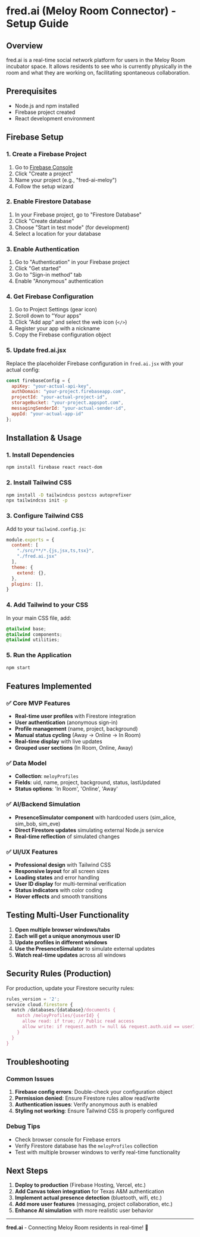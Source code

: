 # fred.ai (Meloy Room Connector) - Setup Guide

## Overview
fred.ai is a real-time social network platform for users in the Meloy Room incubator space. It allows residents to see who is currently physically in the room and what they are working on, facilitating spontaneous collaboration.

## Prerequisites
- Node.js and npm installed
- Firebase project created
- React development environment

## Firebase Setup

### 1. Create a Firebase Project
1. Go to [Firebase Console](https://console.firebase.google.com/)
2. Click "Create a project"
3. Name your project (e.g., "fred-ai-meloy")
4. Follow the setup wizard

### 2. Enable Firestore Database
1. In your Firebase project, go to "Firestore Database"
2. Click "Create database"
3. Choose "Start in test mode" (for development)
4. Select a location for your database

### 3. Enable Authentication
1. Go to "Authentication" in your Firebase project
2. Click "Get started"
3. Go to "Sign-in method" tab
4. Enable "Anonymous" authentication

### 4. Get Firebase Configuration
1. Go to Project Settings (gear icon)
2. Scroll down to "Your apps"
3. Click "Add app" and select the web icon (`</>`)
4. Register your app with a nickname
5. Copy the Firebase configuration object

### 5. Update fred.ai.jsx
Replace the placeholder Firebase configuration in `fred.ai.jsx` with your actual config:

```javascript
const firebaseConfig = {
  apiKey: "your-actual-api-key",
  authDomain: "your-project.firebaseapp.com",
  projectId: "your-actual-project-id",
  storageBucket: "your-project.appspot.com",
  messagingSenderId: "your-actual-sender-id",
  appId: "your-actual-app-id"
};
```

## Installation & Usage

### 1. Install Dependencies
```bash
npm install firebase react react-dom
```

### 2. Install Tailwind CSS
```bash
npm install -D tailwindcss postcss autoprefixer
npx tailwindcss init -p
```

### 3. Configure Tailwind CSS
Add to your `tailwind.config.js`:
```javascript
module.exports = {
  content: [
    "./src/**/*.{js,jsx,ts,tsx}",
    "./fred.ai.jsx"
  ],
  theme: {
    extend: {},
  },
  plugins: [],
}
```

### 4. Add Tailwind to your CSS
In your main CSS file, add:
```css
@tailwind base;
@tailwind components;
@tailwind utilities;
```

### 5. Run the Application
```bash
npm start
```

## Features Implemented

### ✅ Core MVP Features
- **Real-time user profiles** with Firestore integration
- **User authentication** (anonymous sign-in)
- **Profile management** (name, project, background)
- **Manual status cycling** (Away → Online → In Room)
- **Real-time display** with live updates
- **Grouped user sections** (In Room, Online, Away)

### ✅ Data Model
- **Collection**: `meloyProfiles`
- **Fields**: uid, name, project, background, status, lastUpdated
- **Status options**: 'In Room', 'Online', 'Away'

### ✅ AI/Backend Simulation
- **PresenceSimulator component** with hardcoded users (sim_alice, sim_bob, sim_eve)
- **Direct Firestore updates** simulating external Node.js service
- **Real-time reflection** of simulated changes

### ✅ UI/UX Features
- **Professional design** with Tailwind CSS
- **Responsive layout** for all screen sizes
- **Loading states** and error handling
- **User ID display** for multi-terminal verification
- **Status indicators** with color coding
- **Hover effects** and smooth transitions

## Testing Multi-User Functionality

1. **Open multiple browser windows/tabs**
2. **Each will get a unique anonymous user ID**
3. **Update profiles in different windows**
4. **Use the PresenceSimulator** to simulate external updates
5. **Watch real-time updates** across all windows

## Security Rules (Production)

For production, update your Firestore security rules:

```javascript
rules_version = '2';
service cloud.firestore {
  match /databases/{database}/documents {
    match /meloyProfiles/{userId} {
      allow read: if true; // Public read access
      allow write: if request.auth != null && request.auth.uid == userId; // Users can only write their own profile
    }
  }
}
```

## Troubleshooting

### Common Issues
1. **Firebase config errors**: Double-check your configuration object
2. **Permission denied**: Ensure Firestore rules allow read/write
3. **Authentication issues**: Verify anonymous auth is enabled
4. **Styling not working**: Ensure Tailwind CSS is properly configured

### Debug Tips
- Check browser console for Firebase errors
- Verify Firestore database has the `meloyProfiles` collection
- Test with multiple browser windows to verify real-time functionality

## Next Steps

1. **Deploy to production** (Firebase Hosting, Vercel, etc.)
2. **Add Canvas token integration** for Texas A&M authentication
3. **Implement actual presence detection** (bluetooth, wifi, etc.)
4. **Add more user features** (messaging, project collaboration, etc.)
5. **Enhance AI simulation** with more realistic user behavior

---

**fred.ai** - Connecting Meloy Room residents in real-time! 🚀


